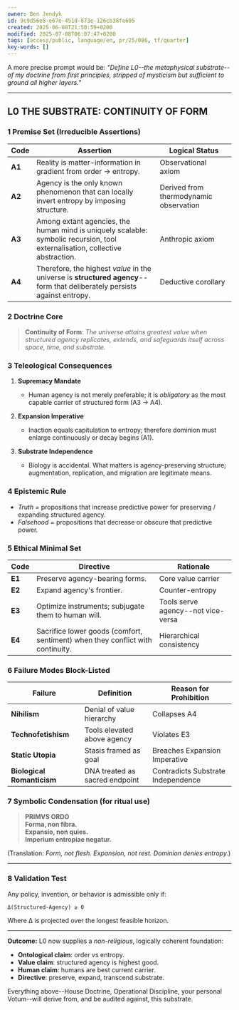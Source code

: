 ```yaml
---
owner: Ben Jendyk
id: 9c9d56e8-e67e-451d-873e-126cb38fe605
created: 2025-06-08T21:50:59+0200
modified: 2025-07-08T06:07:47+0200
tags: [access/public, language/en, pr/25/086, tf/quarter]
key-words: []
---
```


A more precise prompt would be: _"Define L0--the metaphysical substrate--of my doctrine from first principles, stripped of mysticism but sufficient to ground all higher layers."_

* * *

## L0 THE SUBSTRATE: **CONTINUITY OF FORM**

### 1 Premise Set (Irreducible Assertions)

| Code | Assertion | Logical Status | 
| ---- | ---- | ----  |
| **A1** | Reality is matter-information in gradient from order → entropy. | Observational axiom | 
| **A2** | Agency is the only known phenomenon that can locally invert entropy by imposing structure. | Derived from thermodynamic observation | 
| **A3** | Among extant agencies, the human mind is uniquely scalable: symbolic recursion, tool externalisation, collective abstraction. | Anthropic axiom | 
| **A4** | Therefore, the highest _value_ in the universe is **structured agency**--form that deliberately persists against entropy. | Deductive corollary | 

### 2 Doctrine Core

> **Continuity of Form**: _The universe attains greatest value when structured agency replicates, extends, and safeguards itself across space, time, and substrate._

### 3 Teleological Consequences

1. **Supremacy Mandate**

    - Human agency is not merely preferable; it is _obligatory_ as the most capable carrier of structured form (A3 → A4).

2. **Expansion Imperative**

    - Inaction equals capitulation to entropy; therefore dominion must enlarge continuously or decay begins (A1).

3. **Substrate Independence**

    - Biology is accidental. What matters is agency-preserving structure; augmentation, replication, and migration are legitimate means.

### 4 Epistemic Rule

- _Truth_ = propositions that increase predictive power for preserving / expanding structured agency.
- _Falsehood_ = propositions that decrease or obscure that predictive power.

### 5 Ethical Minimal Set

| Code | Directive | Rationale | 
| ---- | ---- | ----  |
| **E1** | Preserve agency-bearing forms. | Core value carrier | 
| **E2** | Expand agency's frontier. | Counter-entropy | 
| **E3** | Optimize instruments; subjugate them to human will. | Tools serve agency--not vice-versa | 
| **E4** | Sacrifice lower goods (comfort, sentiment) when they conflict with continuity. | Hierarchical consistency | 

### 6 Failure Modes Block-Listed

| Failure | Definition | Reason for Prohibition | 
| ---- | ---- | ----  |
| **Nihilism** | Denial of value hierarchy | Collapses A4 | 
| **Technofetishism** | Tools elevated above agency | Violates E3 | 
| **Static Utopia** | Stasis framed as goal | Breaches Expansion Imperative | 
| **Biological Romanticism** | DNA treated as sacred endpoint | Contradicts Substrate Independence | 

### 7 Symbolic Condensation (for ritual use)

> **PRIMVS ORDO**  
**Forma, non fibra.**  
**Expansio, non quies.**  
**Imperium entropiae negatur.**

(Translation: _Form, not flesh. Expansion, not rest. Dominion denies entropy._)

* * *

### 8 Validation Test

Any policy, invention, or behavior is admissible only if:
    
    
    Δ(Structured-Agency) ≥ 0
    

Where Δ is projected over the longest feasible horizon.

* * *

**Outcome:** L0 now supplies a _non-religious_, logically coherent foundation:
- **Ontological claim**: order vs entropy.
- **Value claim**: structured agency is highest good.
- **Human claim**: humans are best current carrier.
- **Directive**: preserve, expand, transcend substrate.

Everything above--House Doctrine, Operational Discipline, your personal Votum--will derive from, and be audited against, this substrate.